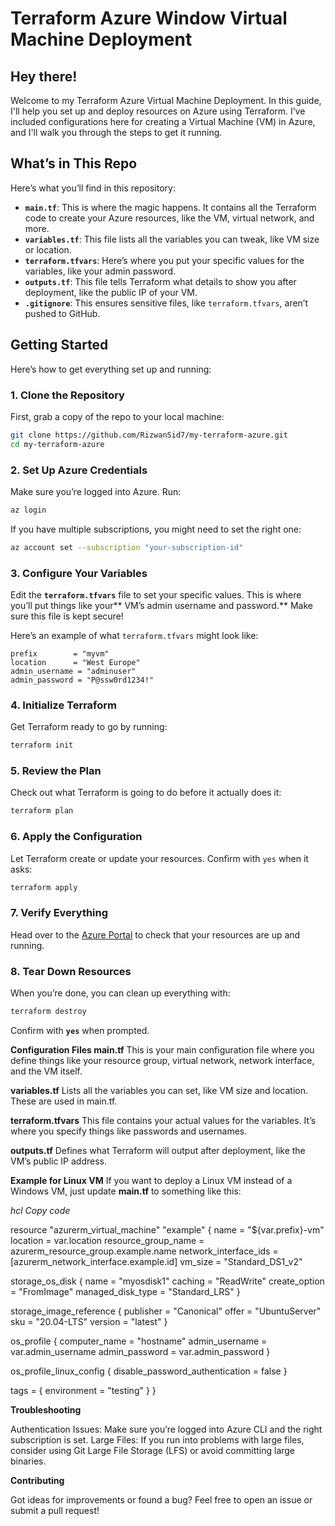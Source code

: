 
# Terraform Azure Window Virtual Machine Deployment

## Hey there!

Welcome to my Terraform Azure Virtual Machine Deployment. In this guide, I'll help you set up and deploy resources on Azure using Terraform. I’ve included configurations here for creating a Virtual Machine (VM) in Azure, and I'll walk you through the steps to get it running.

## What’s in This Repo

Here’s what you’ll find in this repository:

- **`main.tf`**: This is where the magic happens. It contains all the Terraform code to create your Azure resources, like the VM, virtual network, and more.
- **`variables.tf`**: This file lists all the variables you can tweak, like VM size or location.
- **`terraform.tfvars`**: Here’s where you put your specific values for the variables, like your admin password.
- **`outputs.tf`**: This file tells Terraform what details to show you after deployment, like the public IP of your VM.
- **`.gitignore`**: This ensures sensitive files, like `terraform.tfvars`, aren’t pushed to GitHub.

## Getting Started

Here’s how to get everything set up and running:

### 1. Clone the Repository

First, grab a copy of the repo to your local machine:

```bash
git clone https://github.com/RizwanSid7/my-terraform-azure.git
cd my-terraform-azure
```

### 2. Set Up Azure Credentials

Make sure you’re logged into Azure. Run:

```bash
az login
```

If you have multiple subscriptions, you might need to set the right one:

```bash
az account set --subscription "your-subscription-id"
```

### 3. Configure Your Variables

Edit the **`terraform.tfvars`** file to set your specific values. This is where you’ll put things like your** VM’s admin username and password.** Make sure this file is kept secure!

Here’s an example of what `terraform.tfvars` might look like:

```hcl
prefix        = "myvm"
location      = "West Europe"
admin_username = "adminuser"
admin_password = "P@ssw0rd1234!"
```

### 4. Initialize Terraform

Get Terraform ready to go by running:

```bash
terraform init
```

### 5. Review the Plan

Check out what Terraform is going to do before it actually does it:

```bash
terraform plan
```

### 6. Apply the Configuration

Let Terraform create or update your resources. Confirm with `yes` when it asks:

```bash
terraform apply
```

### 7. Verify Everything

Head over to the [Azure Portal](https://portal.azure.com) to check that your resources are up and running.

### 8. Tear Down Resources

When you’re done, you can clean up everything with:

```bash
terraform destroy
```

Confirm with **`yes`** when prompted.

**Configuration Files
main.tf**
This is your main configuration file where you define things like your resource group, virtual network, network interface, and the VM itself.

**variables.tf**
Lists all the variables you can set, like VM size and location. These are used in main.tf.

**terraform.tfvars**
This file contains your actual values for the variables. It’s where you specify things like passwords and usernames.

**outputs.tf**
Defines what Terraform will output after deployment, like the VM’s public IP address.

**Example for Linux VM**
If you want to deploy a Linux VM instead of a Windows VM, just update **main.tf** to something like this:

_hcl
Copy code_

resource "azurerm_virtual_machine" "example" {
  name                  = "${var.prefix}-vm"
  location              = var.location
  resource_group_name   = azurerm_resource_group.example.name
  network_interface_ids = [azurerm_network_interface.example.id]
  vm_size               = "Standard_DS1_v2"

  storage_os_disk {
    name              = "myosdisk1"
    caching           = "ReadWrite"
    create_option     = "FromImage"
    managed_disk_type = "Standard_LRS"
  }

  storage_image_reference {
    publisher = "Canonical"
    offer     = "UbuntuServer"
    sku       = "20.04-LTS"
    version   = "latest"
  }

  os_profile {
    computer_name  = "hostname"
    admin_username = var.admin_username
    admin_password = var.admin_password
  }

  os_profile_linux_config {
    disable_password_authentication = false
  }

  tags = {
    environment = "testing"
  }
}

**Troubleshooting**

Authentication Issues: Make sure you’re logged into Azure CLI and the right subscription is set.
Large Files: If you run into problems with large files, consider using Git Large File Storage (LFS) or avoid committing large binaries.

**Contributing**

Got ideas for improvements or found a bug? Feel free to open an issue or submit a pull request!
